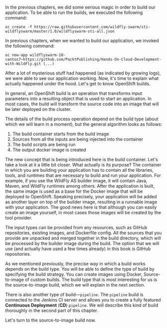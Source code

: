 In the previous chapters, we did some serious magic in order to build
our application. To be able to run the builds, we executed the following
command:

```
oc create -f https://raw.githubusercontent.com/wildfly-swarm/sti-wildflyswarm/master/1.0/wildflyswarm-sti-all.json
```

In previous chapters, when we wanted to build our application, we
invoked the following command:

```
oc new-app wildflyswarm-10-centos7~https://github.com/PacktPublishing/Hands-On-Cloud-Development-with-WildFly.git (...)
```

After a lot of mysterious stuff had happened (as indicated by growing
logs), we were able to see our application working. Now, it's time to
explain what actually happened under the hood. Let's get to know
OpenShift builds.

In general, an OpenShift build is an operation that transforms input
parameters into a resulting object that is used to start an application.
In most cases, the build will transform the source code into an image
that will be later deployed on the cluster.

The details of the build process operation depend on the build type
(about which we will learn in a moment), but the general algorithm looks
as follows:

1.  The build container starts from the build image
2.  Sources from all the inputs are being injected into the container
3.  The build scripts are being run
4.  The output docker image is created

The new concept that is being introduced here is the build container.
Let's take a look at it a little bit closer. What actually is its
purpose? The container in which you are building your application has to
contain all the libraries, tools, and runtimes that are necessary to
build and run your application. For example, if you use the WildFly AS
builder image, it will contain Java, Maven, and WildFly runtimes among
others. After the application is built, the same image is used as a base
for the Docker image that will be deployed to OpenShift. Speaking
precisely, your application will be added as another layer on top of the
builder image, resulting in a runnable image with your application. The
good news here is that although you can easily create an image yourself,
in most cases those images will be created by the tool provider. 

The input types can be provided from any resources, such as GitHub
repositories, existing images, and Dockerfile config. All the sources
that you provide are unpacked and merged together in the build
directory, which will be processed by the builder image during the
build. The option that we will use (and actually have used a few times
already) in this book is GitHub repositories.

As we mentioned previously, the precise way in which a build works
depends on the build type. You will be able to define the type of build
by specifying the build strategy. You can create images using Docker,
Source-to-image of custom builds. The build type that is most
interesting for us is the source-to-image build, which we will explain
in the next section. 

There is also another type of build—`pipeline`. The
`pipeline` build is connected to the Jenkins CI server and
allows you to create a fully featured **Continuous Deployment** (**CD**)
`pipeline`. We will describe this kind of build thoroughly in
the second part of this chapter.

Let's turn to the source-to-image build now.
